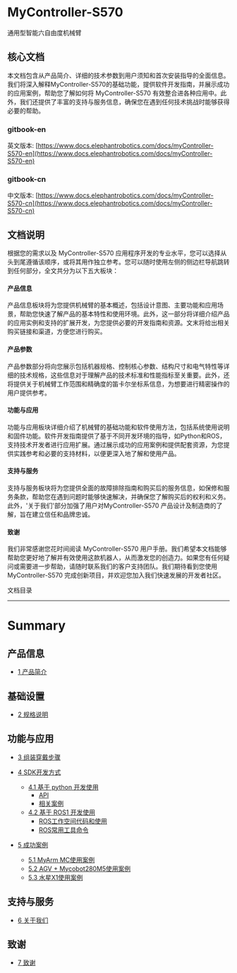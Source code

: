 # MyController-S570
通用型智能六自由度机械臂

核心文档
---

本文档包含从产品简介、详细的技术参数到用户须知和首次安装指导的全面信息。我们将深入解释MyController-S570的基础功能，提供软件开发指南，并展示成功的应用案例，帮助您了解如何将 MyController-S570 有效整合进各种应用中。此外，我们还提供了丰富的支持与服务信息，确保您在遇到任何技术挑战时能够获得必要的帮助。
### gitbook-en
英文版本: [https://www.docs.elephantrobotics.com/docs/myController-S570-en](https://www.docs.elephantrobotics.com/docs/myController-S570-en)
### gitbook-cn
中文版本: [https://www.docs.elephantrobotics.com/docs/myController-S570-cn](https://www.docs.elephantrobotics.com/docs/myController-S570-cn)

文档说明
---

根据您的需求以及 MyController-S570 应用程序开发的专业水平，您可以选择从头到尾遵循该顺序，或将其用作独立参考。您可以随时使用左侧的侧边栏导航跳转到任何部分，全文共分为以下五大板块：

#### 产品信息
产品信息板块将为您提供机械臂的基本概述，包括设计意图、主要功能和应用场景，帮助您快速了解产品的基本特性和使用环境。此外，这一部分将详细介绍产品的应用实例和支持的扩展开发，为您提供必要的开发指南和资源。文末将给出相关购买链接和渠道，方便您进行购买。

#### 产品参数
产品参数部分将向您展示包括机器规格、控制核心参数、结构尺寸和电气特性等详细的技术规格，这些信息对于理解产品的技术标准和性能指标至关重要。此外，还将提供关于机械臂工作范围和精确度的笛卡尔坐标系信息，为想要进行精密操作的用户提供参考。

#### 功能与应用
功能与应用板块详细介绍了机械臂的基础功能和软件使用方法，包括系统使用说明和固件功能。软件开发指南提供了基于不同开发环境的指导，如Python和ROS，支持技术开发者进行应用扩展。通过展示成功的应用案例和提供配套资源，为您提供实践参考和必要的支持材料，以便更深入地了解和使用产品。

#### 支持与服务
支持与服务板块将为您提供全面的故障排除指南和购买后的服务信息，如保修和服务条款，帮助您在遇到问题时能够快速解决，并确保您了解购买后的权利和义务。此外，'关于我们'部分加强了用户对MyController-S570 产品设计及制造商的了解，旨在建立信任和品牌忠诚。

#### 致谢
我们非常感谢您花时间阅读 MyController-S570 用户手册。我们希望本文档能够帮助您更好地了解并有效使用这款机器人，从而激发您的创造力。如果您有任何疑问或需要进一步帮助，请随时联系我们的客户支持团队。我们期待看到您使用 MyController-S570 完成创新项目，并欢迎您加入我们快速发展的开发者社区。


文档目录

---


# Summary

## 产品信息
  - [1 产品简介](2-ProductInformation/1-ProductIntroduction/1-ProductIntroduction.md)

## 基础设置
  - [2 规格说明](2-ProductInformation/2-ProductParameters/ProductParameters.md)

## 功能与应用
  - [3 组装穿戴步骤](4-FunctionsAndApplications/6-SDKDevelopment/6.1-S570/Wayofwearing.md)
  - [4 SDK开发方式](4-FunctionsAndApplications/6-SDKDevelopment/README.md)
    - [4.1 基于 python 开发使用](4-FunctionsAndApplications/6-SDKDevelopment/5.1-BasedOnPythonDevelopmentAndUse/1_download.md)
      - [API](4-FunctionsAndApplications/6-SDKDevelopment/5.1-BasedOnPythonDevelopmentAndUse/2_API.md)
      - [相关案例](4-FunctionsAndApplications/6-SDKDevelopment/5.1-BasedOnPythonDevelopmentAndUse/3_example.md)
    - [4.2 基于 ROS1 开发使用](4-FunctionsAndApplications/6-SDKDevelopment/5.2-DevelopmentAndUseBasedOnROS1/1_download.md)
      - [ROS工作空间代码和使用](4-FunctionsAndApplications/6-SDKDevelopment/5.2-DevelopmentAndUseBasedOnROS1/2_workcode.md)
      - [ROS常用工具命令](4-FunctionsAndApplications/6-SDKDevelopment/5.2-DevelopmentAndUseBasedOnROS1/3_ROScode.md)

  - [5 成功案例](4-FunctionsAndApplications/7-SuccessfulCases/MC_control.md)
    * [5.1 MyArm MC使用案例](4-FunctionsAndApplications/7-SuccessfulCases/MC_control.md)
    * [5.2 AGV + Mycobot280M5使用案例](4-FunctionsAndApplications/7-SuccessfulCases/agv_control.md)
    * [5.3 水星X1使用案例](4-FunctionsAndApplications/7-SuccessfulCases/x1_control.md)


## 支持与服务

  - [6 关于我们](5-SupportAndService/5-SupportAndService.md)

## 致谢

  - [7 致谢](6-Acknowledgments/6-Acknowledgments.md)
